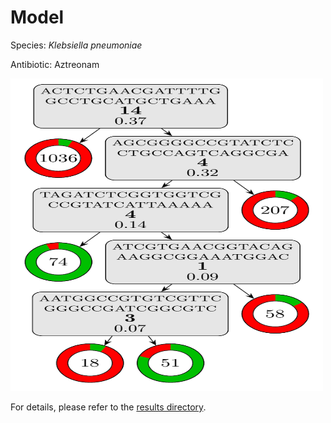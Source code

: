 
# Model

Species: *Klebsiella pneumoniae*

Antibiotic: Aztreonam

<img src="./model.png" width=500 height=500 />

For details, please refer to the [results directory](../../../../../results/cart_b/klebsiella%20pneumoniae/aztreonam/repeat_8/).

